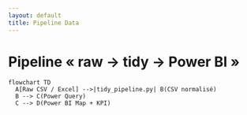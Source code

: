 ```yaml
---
layout: default
title: Pipeline Data
---
```


# Pipeline « raw → tidy → Power BI »

```mermaid
flowchart TD
  A[Raw CSV / Excel] -->|tidy_pipeline.py| B(CSV normalisé)
  B --> C(Power Query)
  C --> D(Power BI Map + KPI)
